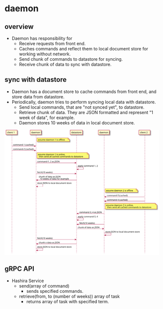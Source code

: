# daemon

## overview

* Daemon has responsibility for
  * Receive requests from front end.
  * Caches commands and reflect them to local document store for working without network.
  * Send chunk of commands to datastore for syncing.
  * Receive chunk of data to sync with datastore.

## sync with datastore

* Daemon has a document store to cache commands from front end, and store data from datastore.
* Periodically, daemon tries to perform syncing local data with datastore.
  * Send local commands, that are "not synced yet", to datastore.
  * Retrieve chunk of data. They are JSON formatted and represent "1 week of data", for example.
  * Daemon stores 10 weeks of data in local document store.

![sync.svg](./uml/sync.svg)


## gRPC API

* Hashira Service
  * send(array of command)
    * sends specified commands. 
  * retrieve(from, to (number of weeks)) array of task
    * returns array of task with specified term.
